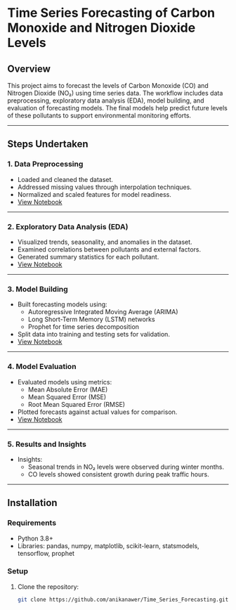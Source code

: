 # Time Series Forecasting of Carbon Monoxide and Nitrogen Dioxide Levels

## Overview

This project aims to forecast the levels of Carbon Monoxide (CO) and Nitrogen Dioxide (NO₂) using time series data. The workflow includes data preprocessing, exploratory data analysis (EDA), model building, and evaluation of forecasting models. The final models help predict future levels of these pollutants to support environmental monitoring efforts.

---

## Steps Undertaken

### 1. Data Preprocessing
- Loaded and cleaned the dataset.
- Addressed missing values through interpolation techniques.
- Normalized and scaled features for model readiness.
- [View Notebook](notebooks/https://github.com/anikaanawer/DataAnalysis_ML_Project3/blob/main/Sentiment_Analysis_on_Amazon_Product_Reviews.ipynb)

---

### 2. Exploratory Data Analysis (EDA)
- Visualized trends, seasonality, and anomalies in the dataset.
- Examined correlations between pollutants and external factors.
- Generated summary statistics for each pollutant.
- [View Notebook](https://github.com/anikaanawer/DataAnalysis_ML_Project3/blob/main/Sentiment_Analysis_on_Amazon_Product_Reviews.ipynb)

---

### 3. Model Building
- Built forecasting models using:
  - Autoregressive Integrated Moving Average (ARIMA)
  - Long Short-Term Memory (LSTM) networks
  - Prophet for time series decomposition
- Split data into training and testing sets for validation.
- [View Notebook](notebooks/https://github.com/anikaanawer/DataAnalysis_ML_Project3/blob/main/Sentiment_Analysis_on_Amazon_Product_Reviews.ipynb)

---

### 4. Model Evaluation
- Evaluated models using metrics:
  - Mean Absolute Error (MAE)
  - Mean Squared Error (MSE)
  - Root Mean Squared Error (RMSE)
- Plotted forecasts against actual values for comparison.
- [View Notebook](notebooks/https://github.com/anikaanawer/DataAnalysis_ML_Project3/blob/main/Sentiment_Analysis_on_Amazon_Product_Reviews.ipynb)

---

### 5. Results and Insights
- Insights:
  - Seasonal trends in NO₂ levels were observed during winter months.
  - CO levels showed consistent growth during peak traffic hours.

---

## Installation

### Requirements
- Python 3.8+
- Libraries: pandas, numpy, matplotlib, scikit-learn, statsmodels, tensorflow, prophet

### Setup
1. Clone the repository:
   ```bash
   git clone https://github.com/anikanawer/Time_Series_Forecasting.git
